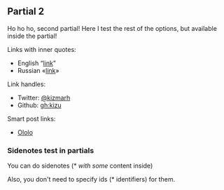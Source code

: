 ---
---

## Partial 2

Ho ho ho, second partial! Here I test the rest of the options, but available inside the partial!

Links with inner quotes:

- English “[link](#x)”
- Russian «[link](#x)»

Link handles:

- Twitter: [@kizmarh](@kizmarh)
- Github: [gh:kizu](gh:kizu)

Smart post links:

- [Ololo](:ololo-lolo_lolo)

### Sidenotes test in partials

You can do <span class="sidenote" id="hello">sidenotes (* _with some_ content inside)</span>

Also, you don't need to specify <span class="sidenote">ids (* identifiers)</span> for them.
